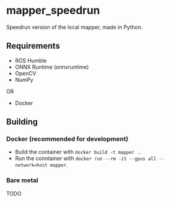 # mapper_speedrun

Speedrun version of the local mapper, made in Python.

## Requirements
- ROS Humble
- ONNX Runtime (onnxruntime)
- OpenCV
- NumPy

OR 

- Docker

## Building
### Docker (recommended for development)
- Build the container with `docker build -t mapper .`.
- Run the conntainer with `docker run --rm -it --gpus all --network=host mapper`.

### Bare metal
TODO
